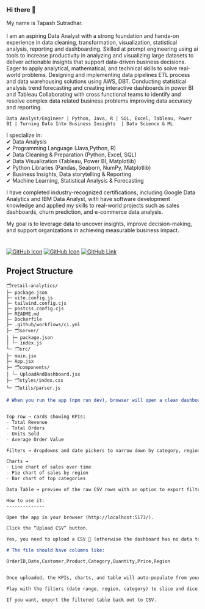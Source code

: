 ### Hi there 👋

<!--
**tapashsutradhar/tapashsutradhar** is a ✨ _special_ ✨ repository because its `README.md` (this file) appears on your GitHub profile.

Here are some ideas to get you started:

- 🔭 I’m currently working on ...
- 🌱 I’m currently learning ...
- 👯 I’m looking to collaborate on ...
- 🤔 I’m looking for help with ...
- 💬 Ask me about ...
- 📫 How to reach me: ...
- 😄 Pronouns: ...
- ⚡ Fun fact: ...
A geek and a nerd.
-->
My name is Tapash Sutradhar. <br>  <br>
I am an aspiring Data Analyst with a strong foundation and hands-on experience in data cleaning, transformation, visualization, statistical analysis, reporting and dashboarding. Skilled at prompt engineering using ai tools to increase productivity in analyzing and visualizing large datasets to deliver actionable insights that support data-driven business decisions. Eager to apply analytical, mathematical, and technical skills to solve real-world problems. Designing and implementing data pipelines ETL process and data warehousing solutions using AWS, DBT. Conducting statistical analysis trend forecasting and creating interactive dashboards in power BI and Tableau Collaborating with cross functional teams to identify and resolve complex data related business problems improving data accuracy and reporting.

```
Data Analyst/Engineer | Python, Java, R | SQL, Excel, Tableau, Power BI | Turning Data Into Business Insights  | Data Science & ML
```

I specialize in: <br>
✔ Data Analysis <br>
✔ Programming Language (Java,Python, R) <br>
✔ Data Cleaning & Preparation (Python, Excel, SQL) <br>
✔ Data Visualization (Tableau, Power BI, Matplotlib) <br>
✔ Python Libraries (Pandas, Seaborn, NumPy, Matplotlib) <br>
✔ Business Insights, Data storytelling & Reporting <br>
✔ Machine Learning, Statistical Analysis & Forecasting <br>


I have completed industry-recognized certifications, including Google Data Analytics and IBM Data Analyst, with have software development knowledge and applied my skills to real-world projects such as sales dashboards, churn prediction, and e-commerce data analysis. 

My goal is to leverage data to uncover insights, improve decision-making, and support organizations in achieving measurable business impact. 

#

[![GitHub Icon](https://camo.githubusercontent.com/3418ba3754faddfb88c5cbdc94c31ad670fc693c8caa59bc2806c9836acc04e4/68747470733a2f2f617765736f6d652e72652f62616467652e737667)](LINK)
[![GitHub Icon](https://img.shields.io/badge/My_GitHub-Portfolio_Projects_🔗-blue)](LINK)
[![GitHub Link](https://img.shields.io/badge/-GitHub-181717?style=flat&logo=github&logoColor=white)](https://github.com/tapashsutradhar/portfolio-project)


## Project Structure

```
🗂️retail-analytics/
├─ package.json
├─ vite.config.js
├─ tailwind.config.cjs
├─ postcss.config.cjs
├─ README.md
├─ Dockerfile
├─ .github/workflows/ci.yml
├─ 🗂️server/
│ ├─ package.json
│ └─ index.js
└─ 🗂️src/
├─ main.jsx
├─ App.jsx
├─ 🗂️components/
│ └─ UploadAndDashboard.jsx
├─ 🗂️styles/index.css
└─ 🗂️utils/parser.js
```


```md
# When you run the app (npm run dev), browser will open a clean dashboard page with a few main sections:


Top row → cards showing KPIs:
- Total Revenue
- Total Orders
- Units Sold
- Average Order Value

Filters → dropdowns and date pickers to narrow down by category, region, or time.

Charts →
- Line chart of sales over time
- Pie chart of sales by region
- Bar chart of top categories

Data Table → preview of the raw CSV rows with an option to export filtered data back out to CSV.

How to use it:
--------------

Open the app in your browser (http://localhost:5173/).

Click the “Upload CSV” button.

Yes, you need to upload a CSV 📂 (otherwise the dashboard has no data to analyze).

# The file should have columns like:

OrderID,Date,Customer,Product,Category,Quantity,Price,Region


Once uploaded, the KPIs, charts, and table will auto-populate from your data.

Play with the filters (date range, region, category) to slice and dice.

If you want, export the filtered table back out to CSV.
```

